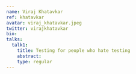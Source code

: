 ```yaml
---
name: Viraj Khatavkar
ref: khatavkar
avatar: viraj_khatavkar.jpeg
twitter: virajkhatavkar
bio:
talks:
  talk1:
    title: Testing for people who hate testing
    abstract:
    type: regular
---
```

